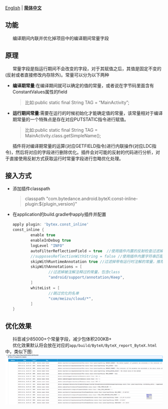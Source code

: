 [English](README.md) | **[简体中文](README-zh.md)**
## 功能
&nbsp;&nbsp;&nbsp;&nbsp;&nbsp;&nbsp;编译期间内联并优化掉项目中的编译期间常量字段
## 原理
&nbsp;&nbsp;&nbsp;&nbsp;&nbsp;&nbsp;常量字段是指运行期间不会改变的字段，对于其赋值之后，其值是固定不变的(反射或者直接修改内存除外)。常量可以分为以下两种

* **编译期常量**:在编译期间就可以确定的值的常量，或者说在字节码里面含有ConstantValues属性的field
	>比如:public static final String TAG = “MainActivity”;
	
* **运行期间常量**:需要在运行的时候初始化才能确定值的常量，该常量相对于编译期常量的一个特殊点是存在对应PUTSTATIC指令进行赋值。
	>比如:public static final String TAG = MainActivity.class.getSimpleName();

&nbsp;&nbsp;&nbsp;&nbsp;&nbsp;&nbsp;插件将对编译期常量的运算(对应GETFIELD指令)进行内联操作(对应LDC指令)，然后将对应的字段进行删除优化。插件会对可能的反射的代码进行分析，对于直接使用反射方式获取运行时常量字段进行忽略优化处理。
## 接入方式
* 添加插件classpath

  >classpath "com.bytedance.android.byteX:const-inline-plugin:${plugin_version}"
* 在application的build.gradle中apply插件并配置

	```groovy
    apply plugin: 'bytex.const_inline'
    const_inline {
            enable true
            enableInDebug true
            logLevel "INFO"
            autoFilterReflectionField = true  //使用插件内置的反射检查过滤掉可能的反射常量，建议为true
            //supposesReflectionWithString = false //使用插件内置字符串匹配可能反射常量，建议为false
            skipWithRuntimeAnnotation true //过滤掉带有运行时注解的常量，推荐true
            skipWithAnnotations = [
                    //过滤掉被注解注释过的常量，包含class
                    "android/support/annotation/Keep",
            ]
            whiteList = [
                    //跳过优化的名单
                    "com/meizu/cloud/*",
            ]
    }
    ```
## 优化效果
&nbsp;&nbsp;&nbsp;&nbsp;&nbsp;&nbsp;抖音减少85000+个常量字段，减少包体积200KB+<br/>
&nbsp;&nbsp;&nbsp;&nbsp;&nbsp;&nbsp;优化效果默认将会放在对应的`app/build/ByteX/ByteX_report_ByteX.html`中，类似下图:<br/>
![检查结果](img/优化结果.png)